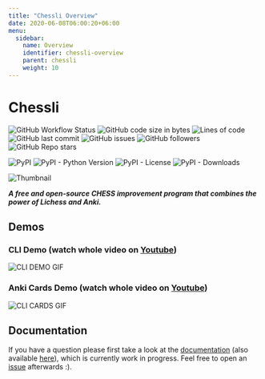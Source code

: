 ```yaml
---
title: "Chessli Overview"
date: 2020-06-08T06:00:20+06:00
menu:
  sidebar:
    name: Overview
    identifier: chessli-overview
    parent: chessli
    weight: 10
---
```


# Chessli

![GitHub Workflow Status](https://img.shields.io/github/workflow/status/pwenker/chessli/CI)
![GitHub code size in bytes](https://img.shields.io/github/languages/code-size/pwenker/chessli)
![Lines of code](https://img.shields.io/tokei/lines/github/pwenker/chessli)
![GitHub last commit](https://img.shields.io/github/last-commit/pwenker/chessli)
![GitHub issues](https://img.shields.io/github/issues-raw/pwenker/chessli)
![GitHub followers](https://img.shields.io/github/followers/pwenker?style=social)
![GitHub Repo stars](https://img.shields.io/github/stars/pwenker/chessli?style=social)

![PyPI](https://img.shields.io/pypi/v/chessli)
![PyPI - Python Version](https://img.shields.io/pypi/pyversions/chessli)
![PyPI - License](https://img.shields.io/pypi/l/chessli)
![PyPI - Downloads](https://img.shields.io/pypi/dm/chessli)


![Thumbnail](https://github.com/pwenker/chessli/blob/main/imgs/chessli.png?raw=true)

***A free and open-source CHESS improvement program that combines the power
of Lichess and Anki.***

## Demos

### CLI Demo (watch whole video on [Youtube](https://www.youtube.com/embed/XbD71Kq7cx4))

![CLI DEMO GIF](https://github.com/pwenker/chessli/blob/main/imgs/chessli_cli_demo.gif?raw=true)

### Anki Cards Demo (watch whole video on [Youtube](https://www.youtube.com/embed/aj-FqJhPyyA))

![CLI CARDS GIF](https://github.com/pwenker/chessli/blob/main/imgs/chessli_cards_demo.gif?raw=true)

## Documentation
If you have a question please first take a look at the [documentation](https://www.pwenker.com/posts/chess/chessli/home/) (also available [here](https://www.pwenker.com/chessli)), which is currently work in progress.
Feel free to open an [issue](https://github.com/pwenker/chessli/issues/new) afterwards :).
